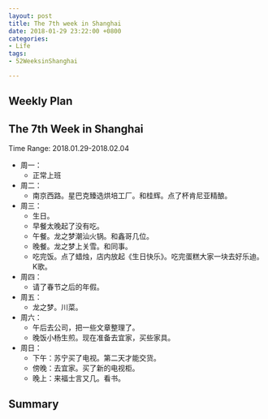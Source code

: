 ```yaml
---
layout: post
title: The 7th week in Shanghai
date: 2018-01-29 23:22:00 +0800
categories:
- Life
tags:
- 52WeeksinShanghai

---
```



## Weekly Plan

## The 7th Week in Shanghai

Time Range: 2018.01.29-2018.02.04

- 周一：
	- 正常上班
- 周二：
	- 南京西路。星巴克臻选烘培工厂。和桂辉。点了杯肯尼亚精酿。
- 周三：
	- 生日。
	- 早餐太晚起了没有吃。
	- 午餐。龙之梦潮汕火锅。和鑫哥几位。
	- 晚餐。龙之梦上关雪。和同事。
	- 吃完饭。点了蜡烛，店内放起《生日快乐》。吃完蛋糕大家一块去好乐迪。K歌。
- 周四：
	- 请了春节之后的年假。
- 周五：
	- 龙之梦。川菜。
- 周六：
	- 午后去公司，把一些文章整理了。
	- 晚饭小杨生煎。现在准备去宜家，买些家具。
- 周日：
	- 下午：苏宁买了电视。第二天才能交货。
	- 傍晚：去宜家。买了新的电视柜。
	- 晚上：来福士言又几。看书。

## Summary

